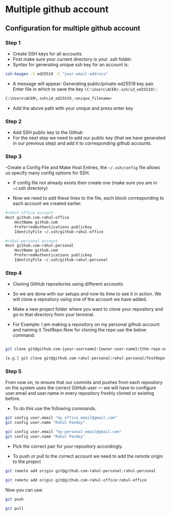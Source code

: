 # Multiple github account
## Configuration for multiple github account

### Step 1
- Create SSH keys for all accounts
- First make sure your current directory is your .ssh folder.
- Syntax for generating unique ssh key for an account is:

```bash
ssh-keygen -t ed25519 -C "your-email-address"
```

- A message will appear:
Generating public/private ed25519 key pair.
Enter file in which to save the key `(C:\Users\ACER/.ssh/id_ed25519):`

```bash
C:\Users\ACER\.ssh\id_ed25519_<unique_filename>
```

- Add the above path with your unique and press enter key



### Step 2
- Add SSH public key to the Github
- For the next step we need to add our public key (that we have generated in our previous step) and add it to corresponding github accounts.

### Step 3

-Create a Config File and Make Host Entries, the `~/.ssh/config` file allows us specify many config options for SSH.

- If config file not already exists then create one (make sure you are in ~/.ssh directory)

- Now we need to add these lines to the file, each block corresponding to each account we created earlier.

``` bash
#rahul-office account
Host github.com-rahul-office
    HostName github.com
    PreferredAuthentications publickey
    IdentityFile ~/.ssh/github-rahul-office

#rahul-personal account
Host github.com-rahul-personal
    HostName github.com
    PreferredAuthentications publickey
    IdentityFile ~/.ssh/github-rahul-personal
```


### Step 4

- Cloning GitHub repositories using different accounts
- So we are done with our setups and now its time to see it in action. We will clone a repository using one of the account we have added.

- Make a new project folder where you want to clone your repository and go to that directory from your terminal.

- For Example: I am making a repository on my personal github account and naming it TestRepo Now for cloning the repo use the below command:

```bash

git clone git@github.com-{your-username}:{owner-user-name}/{the-repo-name}.git

[e.g.] git clone git@github.com-rahul-personal:rahul-personal/TestRepo.git

```


### Step 5

From now on, to ensure that our commits and pushes from each repository on the system uses the correct GitHub user — we will have to configure user.email and user.name in every repository freshly cloned or existing before.

- To do this use the following commands.

```bash
git config user.email "my_office_email@gmail.com"
git config user.name "Rahul Pandey"

git config user.email "my-personal-email@gmail.com"
git config user.name "Rahul Pandey"
```
     
- Pick the correct pair for your repository accordingly.

- To push or pull to the correct account we need to add the remote origin to the project
```bash
git remote add origin git@github.com-rahul-personal:rahul-personal

git remote add origin git@github.com-rahul-office:rahul-office
```
     
Now you can use:

```bash
git push
     
git pull
```